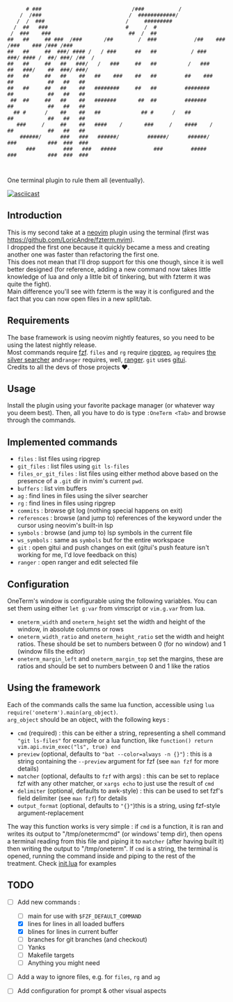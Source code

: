 ```
                                                                                                 
      # ###                             /###           /                                         
    /  /###                            /  ############/                                          
   /  /  ###                          /     #########                                            
  /  ##   ###                         #     /  #                                                 
 /  ###    ###                         ##  /  ##                                                 
##   ##     ## ###  /###       /##        /  ###            /##    ###  /###    ### /### /###    
##   ##     ##  ###/ #### /   / ###      ##   ##           / ###    ###/ #### /  ##/ ###/ /##  / 
##   ##     ##   ##   ###/   /   ###     ##   ##          /   ###    ##   ###/    ##  ###/ ###/  
##   ##     ##   ##    ##   ##    ###    ##   ##         ##    ###   ##           ##   ##   ##   
##   ##     ##   ##    ##   ########     ##   ##         ########    ##           ##   ##   ##   
 ##  ##     ##   ##    ##   #######       ##  ##         #######     ##           ##   ##   ##   
  ## #      /    ##    ##   ##             ## #      /   ##          ##           ##   ##   ##   
   ###     /     ##    ##   ####    /       ###     /    ####    /   ##           ##   ##   ##   
    ######/      ###   ###   ######/         ######/      ######/    ###          ###  ###  ###  
      ###         ###   ###   #####            ###         #####      ###          ###  ###  ### 
                                                                                                 
                                                                                                 

```

One terminal plugin to rule them all (eventually).

[![asciicast](https://asciinema.org/a/NVAvLZA5p2mUvv8emxTWOD79o.svg)](https://asciinema.org/a/NVAvLZA5p2mUvv8emxTWOD79o)
## Introduction
This is my second take at a [neovim](https://neovim.io) plugin using the terminal (first was https://github.com/LoricAndre/fzterm.nvim). <br>
I dropped the first one because it quickly became a mess and creating another one was faster than refactoring the first one.<br>
This does not mean that I'll drop support for this one though, since it is well better designed (for reference, adding a new command now takes little knowledge of lua and only a little bit of tinkering, but with fzterm it was quite the fight).<br>
Main difference you'll see with fzterm is the way it is configured and the fact that you can now open files in a new split/tab.

## Requirements
The base framework is using neovim nightly features, so you need to be using the latest nightly release.<br>
Most commands require [fzf](https://github.com/junegunn/fzf). `files` and `rg` require [ripgrep](https://github.com/BurntSushi/ripgrep), `ag` requires [the silver searcher](https://github.com/ggreer/the_silver_searcher) and`ranger` requires, well, [ranger](https://github.com/ranger/ranger). `git` uses [gitui](https://github.com/extrawurst/gitui).<br>
Credits to all the devs of those projects :heart:.

## Usage
Install the plugin using your favorite package manager (or whatever way you deem best). Then, all you have to do is type `:OneTerm <Tab>` and browse through the commands.

## Implemented commands
 - `files` : list files using ripgrep
 - `git_files` : list files using `git ls-files`
 - `files_or_git_files` : list files using either method above based on the presence of a `.git` dir in nvim's current `pwd`.
 - `buffers` : list vim buffers
 - `ag` : find lines in files using the silver searcher
 - `rg` : find lines in files using ripgrep
 - `commits` : browse git log (nothing special happens on exit)
 - `references` : browse (and jump to) references of the keyword under the cursor using neovim's built-in lsp
 - `symbols` : browse (and jump to) lsp symbols in the current file
 - `ws_symbols` : same as `symbols` but for the entire workspace
 - `git` : open gitui and push changes on exit (gitui's push feature isn't working for me, I'd love feedback on this)
 - `ranger` : open ranger and edit selected file

## Configuration
OneTerm's window is configurable using the following variables. You can set them using either `let g:var` from vimscript or `vim.g.var` from lua.
 - `oneterm_width` and `oneterm_height` set the width and height of the window, in absolute columns or rows
 - `oneterm_width_ratio` and `oneterm_height_ratio` set the width and height ratios. These should be set to numbers between 0 (for no window) and 1 (window fills the editor)
 - `oneterm_margin_left` and `oneterm_margin_top` set the margins, these are ratios and should be set to numbers between 0 and 1 like the ratios

## Using the framework
Each of the commands calls the same lua function, accessible using `lua require('oneterm').main(arg_object)`.<br>
`arg_object` should be an object, with the following keys :
 - `cmd` (required) : this can be either a string, representing a shell command `"git ls-files"` for example or a lua function, like `function() return vim.api.nvim_exec("ls", true) end`
 - `preview` (optional, defaults to `"bat --color=always -n {}"`) : this is a string containing the `--preview` argument for fzf (see `man fzf` for more details)
 - `matcher` (optional, defaults to `fzf` with args) : this can be set to replace fzf with any other matcher, or `xargs echo` to just use the result of `cmd`
 - `delimiter` (optional, defaults to awk-style) : this can be used to set fzf's field delimiter (see `man fzf`) for details
 - `output_format` (optional, defaults to `"{}"`)this is a string, using fzf-style argument-replacement

The way this function works is very simple : if `cmd` is a function, it is ran and writes its output to "/tmp/onetermcmd" (or windows' temp dir), then opens a terminal reading from this file and piping it to `matcher` (after having built it) then writing the output to "/tmp/oneterm". If `cmd` is a string, the terminal is opened, running the command inside and piping to the rest of the treatment. 
Check [init.lua](https://github.com/LoricAndre/oneterm/blob/main/lua/oneterm/init.lua) for examples

## TODO
 - [ ] Add new commands :
    - [ ] main for use with `$FZF_DEFAULT_COMMAND`
    - [x] lines for lines in all loaded buffers
    - [x] blines for lines in current buffer
    - [ ] branches for git branches (and checkout)
    - [ ] Yanks
    - [ ] Makefile targets
    - [ ] Anything you might need
- [ ] Add a way to ignore files, e.g. for `files`, `rg` and `ag`
- [ ] Add configuration for prompt & other visual aspects





